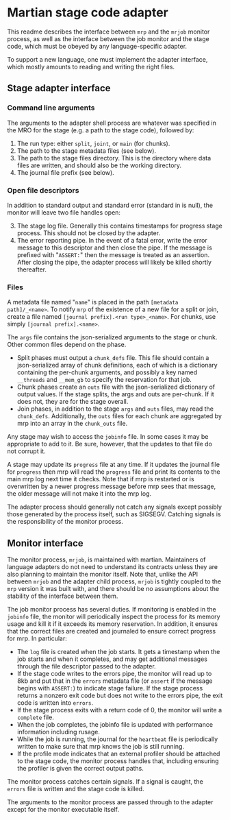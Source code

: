 # Martian stage code adapter

This readme describes the interface between `mrp` and the `mrjob` monitor
process, as well as the interface between the job monitor and the stage code,
which must be obeyed by any language-specific adapter.

To support a new language, one must implement the adapter interface, which
mostly amounts to reading and writing the right files.

## Stage adapter interface

### Command line arguments
The arguments to the adapter shell process are whatever was specified in the
MRO for the stage (e.g. a path to the stage code), followed by:
1. The run type: either `split`, `joint`, or `main` (for chunks).
2. The path to the stage metadata files (see below).
3. The path to the stage files directory.  This is the directory where data
files are written, and should also be the working directory.
4. The journal file prefix (see below).

### Open file descriptors
In addition to standard output and standard error (standard in is null), the
monitor will leave two file handles open:

3. The stage log file.  Generally this contains timestamps for progress stage
process.  This should not be closed by the adapter.
4. The error reporting pipe.  In the event of a fatal error, write the error
message to this descriptor and then close the pipe.  If the message is prefixed
with "`ASSERT:`" then the message is treated as an assertion.  After closing
the pipe, the adapter process will likely be killed shortly thereafter.

### Files
A metadata file named "`name`" is placed in the path `[metadata path]/_<name>`.
To notify `mrp` of the existence of a new file for a split or join, create a
file named `[journal prefix].<run type>_<name>`.  For chunks, use simply
`[journal prefix].<name>`.

The `args` file contains the json-serialized arguments to the stage or chunk.
Other common files depend on the phase.
* Split phases must output a `chunk_defs` file.  This file should contain a
json-serialized array of chunk definitions, each of which is a dictionary
containing the per-chunk arguments, and possibly a key named `__threads` and
`__mem_gb` to specify the reservation for that job.
* Chunk phases create an `outs` file with the json-serialized dictionary of
output values.  If the stage splits, the args and outs are per-chunk.  If it
does not, they are for the stage overall.
* Join phases, in addition to the stage `args` and `outs` files, may read the
`chunk_defs`.  Additionally, the `outs` files for each chunk are aggregated by
mrp into an array in the `chunk_outs` file.

Any stage may wish to access the `jobinfo` file.  In some cases it may be
appropriate to add to it.  Be sure, however, that the updates to that file do
not corrupt it.

A stage may update its `progress` file at any time.  If it updates the journal
file for `progress` then mrp will read the `progress` file and print its
contents to the main mrp log next time it checks.  Note that if mrp is
restarted or is overwritten by a newer progress message before mrp sees that
message, the older message will not make it into the mrp log.

The adapter process should generally not catch any signals except possibly
those generated by the process itself, such as SIGSEGV.  Catching signals is
the responsibility of the monitor process.

## Monitor interface

The monitor process, `mrjob`, is maintained with martian.  Maintainers of
language adapters do not need to understand its contracts unless they are also
planning to maintain the monitor itself.  Note that, unlike the API between
`mrjob` and the adapter child process, `mrjob` is tightly coupled to the `mrp`
version it was built with, and there should be no assumptions about the stability
of the interface between them.

The job monitor process has several duties.  If monitoring is enabled in the
`jobinfo` file, the monitor will periodically inspect the process for its
memory usage and kill it if it exceeds its memory reservation.  In addition, it
ensures that the correct files are created and journaled to ensure correct
progress for mrp.  In particular:
* The `log` file is created when the job starts.  It gets a timestamp when the
job starts and when it completes, and may get additional messages through the
file descriptor passed to the adapter.
* If the stage code writes to the errors pipe, the monitor will read up to 8kb
and put that in the `errors` metadata file (or `assert` if the message begins
with `ASSERT:`) to indicate stage failure.  If the stage process returns a
nonzero exit code but does not write to the errors pipe, the exit code is
written into `errors`.
* If the stage process exits with a return code of 0, the monitor will write a
`complete` file.
* When the job completes, the jobinfo file is updated with performance
information including rusage.
* While the job is running, the journal for the `heartbeat` file is
periodically written to make sure that mrp knows the job is still running.
* If the profile mode indicates that an external profiler should be attached to
the stage code, the monitor process handles that, including ensuring the
profiler is given the correct output paths.

The monitor process catches certain signals.  If a signal is caught, the
`errors` file is written and the stage code is killed.

The arguments to the monitor process are passed through to the adapter except
for the monitor executable itself.
